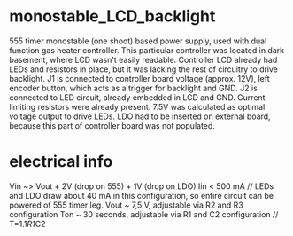 # monostable_LCD_backlight
555 timer monostable (one shoot) based power supply, used with dual function gas heater controller.
This particular controller was located in dark basement, where LCD wasn't easily readable. Controller LCD already had LEDs and resistors in place, but it was lacking the rest of circuitry to drive backlight.
J1 is connected to controller board voltage (approx. 12V), left encoder button, which acts as a trigger for backlight and GND.
J2 is connected to LED circuit, already embedded in LCD and GND. Current limiting resistors were already present.
7.5V was calculated as optimal voltage output to drive LEDs. 
LDO had to be inserted on external board, because this part of controller board was not populated.

# electrical info
Vin ~> Vout + 2V (drop on 555) + 1V (drop on LDO)
Iin < 500 mA // LEDs and LDO draw about 40 mA in this configuration, so entire circuit can be powered of 555 timer leg.
Vout ~ 7,5 V, adjustable via R2 and R3 configuration
Ton ~ 30 seconds, adjustable via R1 and C2 configuration // T=1.1*R1*C2
